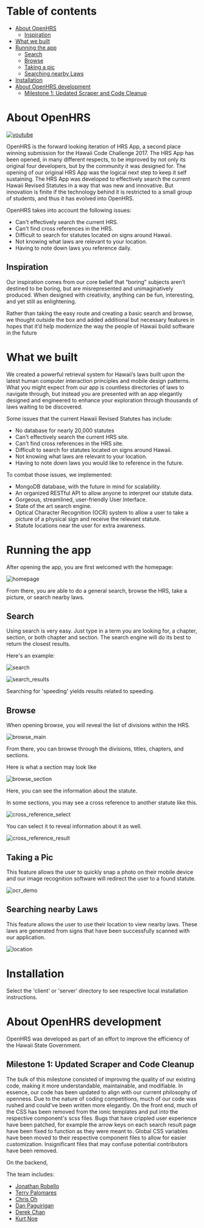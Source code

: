 # Table of contents

* [About OpenHRS](#about-openhrs)
  * [Inspiration](#inspiration)
* [What we built](#what-we-built)
* [Running the app](#running-the-app)
  * [Search](#search)
  * [Browse](#browse)
  * [Taking a pic](#taking-a-pic)
  * [Searching nearby Laws](#searching-nearby-laws)
* [Installation](#installation)
* [About OpenHRS development](#about-openhrs-development)
  * [Milestone 1: Updated Scraper and Code Cleanup](#milestone-1:-updated-scraper-and-code-cleanup)

# About OpenHRS

[![youtube](http://img.youtube.com/vi/ysAzR5RSkQk/0.jpg)](http://www.youtube.com/watch?v=ysAzR5RSkQk)

OpenHRS is the forward looking iteration of HRS App, a second place winning submission for the Hawaii Code Challenge 2017. The HRS App has been opened, in many different respects, to be improved by not only its original four developers, but by the community it was designed for. The opening of our original HRS App was the logical next step to keep it self sustaining. The HRS App was developed to effectively search the current Hawaii Revised Statutes in a way that was new and innovative. But innovation is finite if the technology behind it is restricted to a small group of students, and thus it has evolved into OpenHRS.

OpenHRS takes into account the following issues:

* Can't effectively search the current HRS.
* Can't find cross references in the HRS.
* Difficult to search for statutes located on signs around Hawaii.
* Not knowing what laws are relevant to your location.
* Having to note down laws you reference daily.

## Inspiration
Our inspiration comes from our core belief that “boring” subjects aren’t destined to be boring, but are misrepresented and unimaginatively produced. When designed with creativity, anything can be fun, interesting, and yet still as enlightening.

Rather than taking the easy route and creating a basic search and browse, we thought outside the box and added additional but necessary features in hopes that it’d help modernize the way the people of Hawaii build software in the future

# What we built
We created a powerful retrieval system for Hawaii’s laws built upon the latest human computer interaction principles and mobile design patterns. What you might expect from our app is countless directories of laws to navigate through, but instead you are presented with an app elegantly designed and engineered to enhance your exploration through thousands of laws waiting to be discovered.

Some issues that the current Hawaii Revised Statutes has include:

* No database for nearly 20,000 statutes
* Can't effectively search the current HRS site.
* Can't find cross references in the HRS site.
* Difficult to search for statutes located on signs around Hawaii.
* Not knowing what laws are relevant to your location.
* Having to note down laws you would like to reference in the future.

To combat those issues, we implemented:

* MongoDB database, with the future in mind for scalability.
* An organized RESTful API to allow anyone to interpret our statute data.
* Gorgeous, streamlined, user-friendly User Interface.
* State of the art search engine.
* Optical Character Recognition (OCR) system to allow a user to take a picture of a physical sign and receive the relevant statute.
* Statute locations near the user for extra awareness.

# Running the app
After opening the app, you are first welcomed with the homepage:

![homepage](./docs/photos/homepage.png)

From there, you are able to do a general search, browse the HRS, take a picture, or search nearby laws.
## Search
Using search is very easy. Just type in a term you are looking for, a chapter, section, or both chapter and section. The search engine will do its best to return the closest results.

Here's an example:

![search](./docs/photos/search.png)

![search_results](./docs/photos/search_results.png)

Searching for 'speeding' yields results related to speeding.

## Browse
When opening browse, you will reveal the list of divisions within the HRS.

![browse_main](./docs/photos/browse_main.png)

From there, you can browse through the divisions, titles, chapters, and sections.

Here is what a section may look like

![browse_section](./docs/photos/browse_sections_1-1.png)

Here, you can see the information about the statute.

In some sections, you may see a cross reference to another statute like this.

![cross_reference_select](./docs/photos/cross_reference_select.png)

You can select it to reveal information about it as well.

![cross_reference_result](./docs/photos/cross_reference_result.png)
## Taking a Pic
This feature allows the user to quickly snap a photo on their mobile device and our image recognition software will redirect the user to a found statute.

![ocr_demo](./docs/photos/ocr.gif)

## Searching nearby Laws
This feature allows the user to use their location to view nearby laws. These laws are generated from signs that have been successfully scanned with our application.

![location](./docs/photos/location.gif)

# Installation
Select the 'client' or 'server' directory to see respective local installation instructions.

# About OpenHRS development
OpenHRS was developed as part of an effort to improve the efficiency of the Hawaii State Government.

## Milestone 1: Updated Scraper and Code Cleanup
The bulk of this milestone consisted of improving the quality of our existing code, making it more understandable,
maintainable, and modifiable. In essence, our code has been updated to align with our current philosophy of openness.
Due to the nature of coding competitions, much of our code was rushed and could've been written more elegantly. On the front end,
much of the CSS has been removed from the ionic templates and put into the respective component's scss files. Bugs that have
crippled user experience have been patched, for example the arrow keys on each search result page have been fixed to function as they
were meant to. Global CSS variables have been moved to their respective component files to allow for easier customization. Insignificant files
that may confuse potential contributors have been removed.

On the backend,

The team includes:

  * [Jonathan Robello](https://www.linkedin.com/in/jonathan-robello/)
  * [Terry Palomares](https://www.linkedin.com/in/terry-palomares/)
  * [Chris Oh](https://www.linkedin.com/in/christopher-oh-9a1135133/)
  * [Dan Paguirigan](https://www.linkedin.com/in/danpaguirigan/)
  * [Derek Chan](https://www.linkedin.com/in/derek-chan-152378128/)
  * [Kurt Noe](https://www.linkedin.com/in/kurt-noe-39ab19112/)
